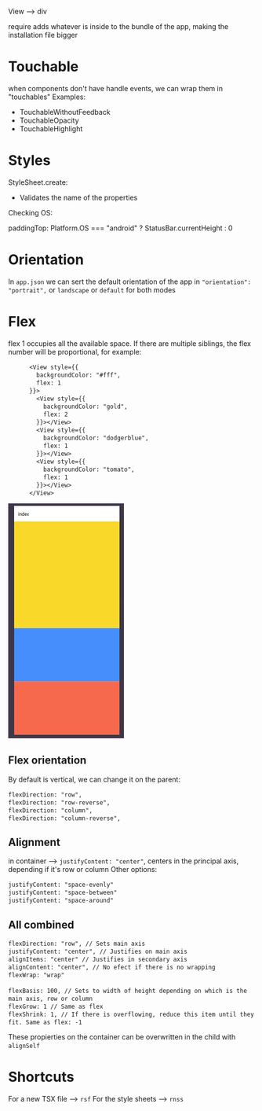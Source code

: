 View --> div

require adds whatever is inside to the bundle of the app, making the installation file bigger

# Touchable

when components don't have handle events, we can wrap them in "touchables"
Examples:

- TouchableWithoutFeedback
- TouchableOpacity
- TouchableHighlight

# Styles

StyleSheet.create:

- Validates the name of the properties

Checking OS:

paddingTop: Platform.OS === "android" ? StatusBar.currentHeight : 0

# Orientation

In `app.json` we can sert the default orientation of the app in `"orientation": "portrait",` or `landscape` or `default` for both modes

# Flex

flex 1 occupies all the available space. If there are multiple siblings, the flex number will be proportional, for example:

```
      <View style={{
        backgroundColor: "#fff",
        flex: 1
      }}>
        <View style={{
          backgroundColor: "gold",
          flex: 2
        }}></View>
        <View style={{
          backgroundColor: "dodgerblue",
          flex: 1
        }}></View>
        <View style={{
          backgroundColor: "tomato",
          flex: 1
        }}></View>
      </View>
```

![alt text](image.png)

## Flex orientation

By default is vertical, we can change it on the parent:

```
flexDirection: "row",
flexDirection: "row-reverse",
flexDirection: "column",
flexDirection: "column-reverse",
```

## Alignment

in container --> `justifyContent: "center"`, centers in the principal axis, depending if it's row or column
Other options:

```
justifyContent: "space-evenly"
justifyContent: "space-between"
justifyContent: "space-around"
```

## All combined

```
flexDirection: "row", // Sets main axis
justifyContent: "center", // Justifies on main axis
alignItems: "center" // Justifies in secondary axis
alignContent: "center", // No efect if there is no wrapping
flexWrap: "wrap"

flexBasis: 100, // Sets to width of height depending on which is the main axis, row or column
flexGrow: 1 // Same as flex
flexShrink: 1, // If there is overflowing, reduce this item until they fit. Same as flex: -1
```

These propierties on the container can be overwritten in the child with `alignSelf`

# Shortcuts

For a new TSX file --> `rsf`
For the style sheets --> `rnss`
